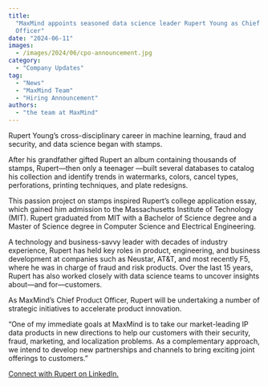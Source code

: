 ```yaml
---
title:
  "MaxMind appoints seasoned data science leader Rupert Young as Chief Product
  Officer"
date: "2024-06-11"
images:
  - /images/2024/06/cpo-announcement.jpg
category:
  - "Company Updates"
tag:
  - "News"
  - "MaxMind Team"
  - "Hiring Announcement"
authors:
  - "the team at MaxMind"
---
```


Rupert Young’s cross-disciplinary career in machine learning, fraud and
security, and data science began with stamps.

After his grandfather gifted Rupert an album containing thousands of stamps,
Rupert—then only a teenager —built several databases to catalog his collection
and identify trends in watermarks, colors, cancel types, perforations, printing
techniques, and plate redesigns.

This passion project on stamps inspired Rupert’s college application essay,
which gained him admission to the Massachusetts Institute of Technology (MIT).
Rupert graduated from MIT with a Bachelor of Science degree and a Master of
Science degree in Computer Science and Electrical Engineering.

A technology and business-savvy leader with decades of industry experience,
Rupert has held key roles in product, engineering, and business development at
companies such as Neustar, AT&T, and most recently F5, where he was in charge of
fraud and risk products. Over the last 15 years, Rupert has also worked closely
with data science teams to uncover insights about—and for—customers.

As MaxMind’s Chief Product Officer, Rupert will be undertaking a number of
strategic initiatives to accelerate product innovation.

“One of my immediate goals at MaxMind is to take our market-leading IP data
products in new directions to help our customers with their security, fraud,
marketing, and localization problems. As a complementary approach, we intend to
develop new partnerships and channels to bring exciting joint offerings to
customers.”

[Connect with Rupert on LinkedIn.](https://www.linkedin.com/in/rupertyoung/)
